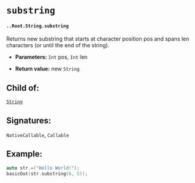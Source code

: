 # `substring`

#### `..Root.String.substring`

Returns new substring that starts at character position pos and spans len characters (or until the end of the string).

* **Parameters:** `Int` pos, `Int` len

* **Return value:** new `String`

## Child of:

[`String`](docs..Root.String.md)

## Signatures:

`NativeCallable`, `Callable`


## Example:



```c
auto str.=("Hello World!");
basicOut(str.substring(6, 5));
```